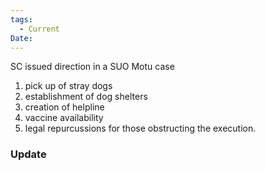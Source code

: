 ```yaml
---
tags:
  - Current
Date:
---
```

SC issued direction in a SUO Motu case
1. pick up of stray dogs
2. establishment of dog shelters
3. creation of helpline
4. vaccine availability
5. legal repurcussions for those obstructing the execution.

### Update

